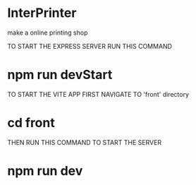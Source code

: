 # InterPrinter
make a online printing shop 

TO START THE EXPRESS SERVER RUN THIS COMMAND 
# npm run devStart

TO START THE VITE APP 
FIRST NAVIGATE TO 'front' directory 
# cd front 

THEN RUN THIS COMMAND TO START THE SERVER 
# npm run dev 
